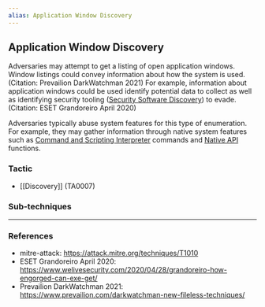 ```yaml
---
alias: Application Window Discovery
---
```


## Application Window Discovery

Adversaries may attempt to get a listing of open application windows. Window listings could convey information about how the system is used.(Citation: Prevailion DarkWatchman 2021) For example, information about application windows could be used identify potential data to collect as well as identifying security tooling ([Security Software Discovery](https://attack.mitre.org/techniques/T1518/001)) to evade.(Citation: ESET Grandoreiro April 2020)

Adversaries typically abuse system features for this type of enumeration. For example, they may gather information through native system features such as [Command and Scripting Interpreter](https://attack.mitre.org/techniques/T1059) commands and [Native API](https://attack.mitre.org/techniques/T1106) functions.


### Tactic

- [[Discovery]] (TA0007)

### Sub-techniques


---
### References

- mitre-attack: https://attack.mitre.org/techniques/T1010
- ESET Grandoreiro April 2020: https://www.welivesecurity.com/2020/04/28/grandoreiro-how-engorged-can-exe-get/
- Prevailion DarkWatchman 2021: https://www.prevailion.com/darkwatchman-new-fileless-techniques/
